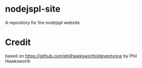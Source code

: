 # nodejspl-site

A repository for the nodejspl website.






# Credit
based on https://github.com/philhawksworth/eleventyone by Phil Hawksworth